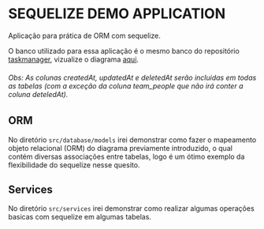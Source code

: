 # SEQUELIZE DEMO APPLICATION

Aplicação para prática de ORM com sequelize.

O banco utilizado para essa aplicação é o mesmo banco do repositório [taskmanager](https://github.com/LeonardoPinheiroLacerda/TaskManager), vizualize o diagrama [aqui](https://dbdiagram.io/d/62362e4ebed6183873c38a3f).

###### Obs: As colunas createdAt, updatedAt e deletedAt serão incluidas em todas as tabelas (com a exceção da coluna team_people que não irá conter a coluna deteledAt).

## ORM

No diretório ``src/database/models`` irei demonstrar como fazer o mapeamento objeto relacional (ORM) do diagrama previamente introduzido, o qual contém diversas associações entre tabelas, logo é um ótimo exemplo da flexibilidade do sequelize nesse quesito.


## Services

No diretório ``src/services`` irei demonstrar como realizar algumas operações basicas com sequelize em algumas tabelas.
